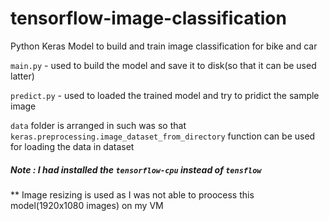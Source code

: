 # tensorflow-image-classification
Python Keras Model to build and train image classification for bike and car

`main.py` - used to build the model and save it to disk(so that it can be used latter)

`predict.py` - used to loaded the trained model and try to pridict the sample image

`data` folder is arranged in such was so that `keras.preprocessing.image_dataset_from_directory` function can be used  for loading the data in dataset

##### Note : I had installed the `tensorflow-cpu` instead of `tensflow`

** Image resizing is used as I was not able to proocess this model(1920x1080 images) on my VM